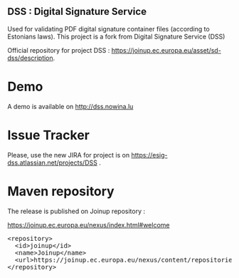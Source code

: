 ## DSS : Digital Signature Service

Used for validating PDF digital signature container files (according to Estonians laws).
This project is a fork from Digital Signature Service (DSS)

Official repository for project DSS : https://joinup.ec.europa.eu/asset/sd-dss/description. 

# Demo

A demo is available on http://dss.nowina.lu

# Issue Tracker

Please, use the new JIRA for project is on https://esig-dss.atlassian.net/projects/DSS . 

# Maven repository

The release is published on Joinup repository : 

https://joinup.ec.europa.eu/nexus/index.html#welcome

<pre>
&lt;repository&gt;
  &lt;id&gt;joinup&lt;/id&gt;
  &lt;name&gt;Joinup&lt;/name&gt;
  &lt;url&gt;https://joinup.ec.europa.eu/nexus/content/repositories/releases/&lt;/url&gt;
&lt;/repository&gt;
</pre>